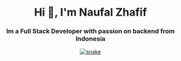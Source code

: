 <h1 align="center">Hi 👋, I'm Naufal Zhafif</h1>
<h3 align="center">Im a Full Stack Developer with passion on backend from Indonesia</h3>

<div align="center">
  <a href="https://github.com/naufalzp">
  <img  src="https://github.com/naufalzp/naufalzp/assets/98691805/2e164547-cc71-4889-8758-d8d13096a0c9"
       alt="snake" /></a>
</div>

<!--
**naufalzp/naufalzp** is a ✨ _special_ ✨ repository because its `README.md` (this file) appears on your GitHub profile.

Here are some ideas to get you started:

- 🔭 I’m currently working on ...
- 🌱 I’m currently learning ...
- 👯 I’m looking to collaborate on ...
- 🤔 I’m looking for help with ...
- 💬 Ask me about ...
- 📫 How to reach me: ...
- 😄 Pronouns: ...
- ⚡ Fun fact: ...
-->

